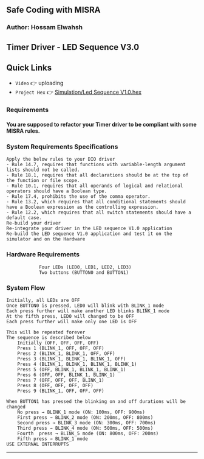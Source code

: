 ## Safe Coding with MISRA
### Author: Hossam Elwahsh
## Timer Driver - LED Sequence V3.0

## Quick Links
- `Video` 👉 uploading
- `Project Hex` 👉 [Simulation/Led Sequence V1.0.hex](Simulation/Led%20Sequence%20V3.0.hex)

### Requirements
#### You are supposed to refactor your Timer driver to be compliant with some MISRA rules.

### System Requirements Specifications
    Apply the below rules to your DIO driver
    - Rule 14.7, requires that functions with variable-length argument lists should not be called.
    - Rule 18.1, requires that all declarations should be at the top of the function or file scope.
    - Rule 10.1, requires that all operands of logical and relational operators should have a Boolean type.
    - Rule 17.4, prohibits the use of the comma operator.
    - Rule 13.2, which requires that all conditional statements should have a Boolean expression as the controlling expression.
    - Rule 12.2, which requires that all switch statements should have a default case.
    Re-build your driver
    Re-integrate your driver in the LED sequence V1.0 application
    Re-build the LED sequence V1.0 application and test it on the simulator and on the Hardware

### Hardware Requirements
                Four LEDs (LED0, LED1, LED2, LED3)
                Two buttons (BUTTON0 and BUTTON1)
### System Flow
    Initially, all LEDs are OFF
    Once BUTTON0 is pressed, LED0 will blink with BLINK_1 mode
    Each press further will make another LED blinks BLINK_1 mode
    At the fifth press, LED0 will changed to be OFF
    Each press further will make only one LED is OFF

    This will be repeated forever
    The sequence is described below 
        Initially (OFF, OFF, OFF, OFF)
        Press 1 (BLINK_1, OFF, OFF, OFF)
        Press 2 (BLINK_1, BLINK_1, OFF, OFF)
        Press 3 (BLINK_1, BLINK_1, BLINK_1, OFF)
        Press 4 (BLINK_1, BLINK_1, BLINK_1, BLINK_1)
        Press 5 (OFF, BLINK_1, BLINK_1, BLINK_1)
        Press 6 (OFF, OFF, BLINK_1, BLINK_1)
        Press 7 (OFF, OFF, OFF, BLINK_1)
        Press 8 (OFF, OFF, OFF, OFF)
        Press 9 (BLINK_1, OFF, OFF, OFF)

    When BUTTON1 has pressed the blinking on and off durations will be changed
        No press → BLINK_1 mode (ON: 100ms, OFF: 900ms)
        First press → BLINK_2 mode (ON: 200ms, OFF: 800ms)
        Second press → BLINK_3 mode (ON: 300ms, OFF: 700ms)
        Third press → BLINK_4 mode (ON: 500ms, OFF: 500ms)
        Fourth  press → BLINK_5 mode (ON: 800ms, OFF: 200ms)
        Fifth press → BLINK_1 mode
    USE EXTERNAL INTERRUPTS
---------